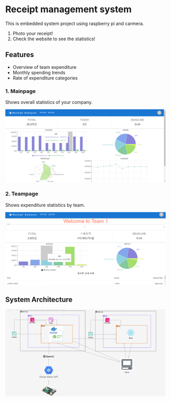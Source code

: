 #  Receipt management system
This is embedded system project using raspberry pi and carmera.


1. Photo your receipt!<br>
1. Check the website to see the statistics!


## Features

- Overview of team expenditure
- Monthly spending trends
- Rate of expenditure categories
### 1. Mainpage
 Shows overall statistics of your company.


  ![title](https://github.com/embedded-billain/frontend/blob/main/images/mainpage.png?raw=true)
### 2. Teampage
Shows expenditure statistics by team.
 
![title](https://github.com/embedded-billain/frontend/blob/main/images/teampage.png?raw=true)

## System Architecture

![architecture](https://github.com/embedded-billain/frontend/blob/main/images/architecture.png?raw=true)   

